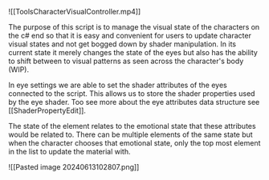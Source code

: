 ![[ToolsCharacterVisualController.mp4]]

The purpose of this script is to manage the visual state of the characters on the c# end so that it is easy and convenient for users to update character visual states and not get bogged down by shader manipulation. In its current state it merely changes the state of the eyes but also has the ability to shift between to visual patterns as seen across the character's body (WIP). 

In eye settings we are able to set the shader attributes of the eyes connected to the script. This allows us to store the shader properties used by the eye shader. Too see more about the eye attributes data structure see [[ShaderPropertyEdit]]. 

The state of the element relates to the emotional state that these attributes would be related to. There can be multiple elements of the same state but when the character chooses that emotional state, only the top most element in the list to update the material with. 

![[Pasted image 20240613102807.png]]

